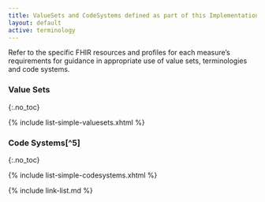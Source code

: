 ```yaml
---
title: ValueSets and CodeSystems defined as part of this Implementation Guide
layout: default
active: terminology
---
```


Refer to the specific FHIR resources and profiles for each measure’s requirements for guidance in appropriate use of value sets, terminologies and code systems.

### Value Sets
{:.no_toc}

{% include list-simple-valuesets.xhtml %}

### Code Systems[^5]
{:.no_toc}

{% include list-simple-codesystems.xhtml %}

{% include link-list.md %}

<br />
